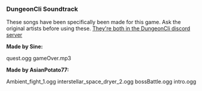 ### DungeonCli Soundtrack
These songs have been specifically been made for this game. Ask the original
artists before using these. [They're both in the DungeonCli discord server](https://discord.gg/eAUqKKe)

**Made by Sine:**

quest.ogg
gameOver.mp3

**Made by AsianPotato77:**

Ambient_fight_1.ogg
interstellar_space_dryer_2.ogg
bossBattle.ogg
intro.ogg
